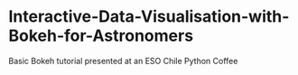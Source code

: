 # Interactive-Data-Visualisation-with-Bokeh-for-Astronomers
Basic Bokeh tutorial presented at an ESO Chile Python Coffee
